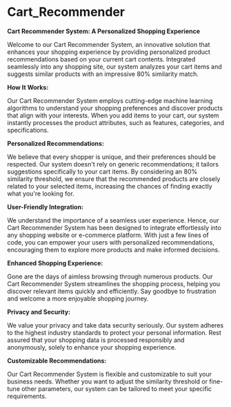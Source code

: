 # Cart_Recommender
**Cart Recommender System: A Personalized Shopping Experience**

Welcome to our Cart Recommender System, an innovative solution that enhances your shopping experience by providing personalized product recommendations based on your current cart contents. Integrated seamlessly into any shopping site, our system analyzes your cart items and suggests similar products with an impressive 80% similarity match.

**How It Works:**

Our Cart Recommender System employs cutting-edge machine learning algorithms to understand your shopping preferences and discover products that align with your interests. When you add items to your cart, our system instantly processes the product attributes, such as features, categories, and specifications.

**Personalized Recommendations:**

We believe that every shopper is unique, and their preferences should be respected. Our system doesn't rely on generic recommendations; it tailors suggestions specifically to your cart items. By considering an 80% similarity threshold, we ensure that the recommended products are closely related to your selected items, increasing the chances of finding exactly what you're looking for.

**User-Friendly Integration:**

We understand the importance of a seamless user experience. Hence, our Cart Recommender System has been designed to integrate effortlessly into any shopping website or e-commerce platform. With just a few lines of code, you can empower your users with personalized recommendations, encouraging them to explore more products and make informed decisions.

**Enhanced Shopping Experience:**

Gone are the days of aimless browsing through numerous products. Our Cart Recommender System streamlines the shopping process, helping you discover relevant items quickly and efficiently. Say goodbye to frustration and welcome a more enjoyable shopping journey.

**Privacy and Security:**

We value your privacy and take data security seriously. Our system adheres to the highest industry standards to protect your personal information. Rest assured that your shopping data is processed responsibly and anonymously, solely to enhance your shopping experience.

**Customizable Recommendations:**

Our Cart Recommender System is flexible and customizable to suit your business needs. Whether you want to adjust the similarity threshold or fine-tune other parameters, our system can be tailored to meet your specific requirements.

